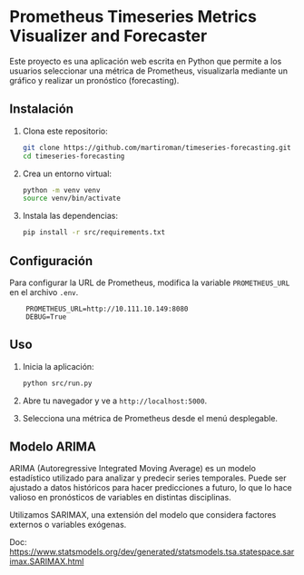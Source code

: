 # Prometheus Timeseries Metrics Visualizer and Forecaster

Este proyecto es una aplicación web escrita en Python que permite a los usuarios seleccionar una métrica de Prometheus, visualizarla mediante un gráfico y realizar un pronóstico (forecasting).

## Instalación

1. Clona este repositorio:
    ```bash
    git clone https://github.com/martiroman/timeseries-forecasting.git
    cd timeseries-forecasting
    ```

2. Crea un entorno virtual:
    ```bash
    python -m venv venv
    source venv/bin/activate
    ```

3. Instala las dependencias:
    ```bash
    pip install -r src/requirements.txt
    ```
## Configuración

Para configurar la URL de Prometheus, modifica la variable `PROMETHEUS_URL` en el archivo `.env`.

        PROMETHEUS_URL=http://10.111.10.149:8080
        DEBUG=True

## Uso

1. Inicia la aplicación:
    ```bash
    python src/run.py
    ```

2. Abre tu navegador y ve a `http://localhost:5000`.

3. Selecciona una métrica de Prometheus desde el menú desplegable.

## Modelo ARIMA

ARIMA (Autoregressive Integrated Moving Average) es un modelo estadístico utilizado para analizar y predecir series temporales. Puede ser ajustado a datos históricos para hacer predicciones a futuro, lo que lo hace valioso en pronósticos de variables en distintas disciplinas.

Utilizamos SARIMAX, una extensión del modelo que considera factores externos o variables exógenas.

Doc: https://www.statsmodels.org/dev/generated/statsmodels.tsa.statespace.sarimax.SARIMAX.html